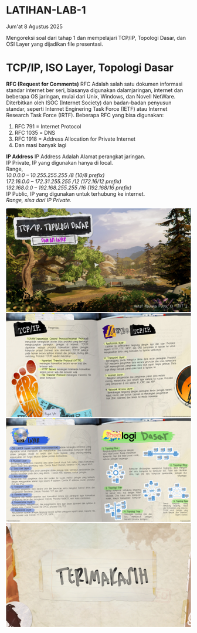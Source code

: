 # LATIHAN-LAB-1
Jum'at 8 Agustus 2025

Mengoreksi soal dari tahap 1 dan mempelajari TCP/IP, Topologi Dasar, dan OSI Layer yang dijadikan file presentasi.

# TCP/IP, ISO Layer, Topologi Dasar

**RFC (Request for Comments)**
	RFC Adalah salah satu dokumen informasi standar internet ber seri, biasanya digunakan dalamjaringan, internet dan beberapa OS jaringan, mulai dari Unix, Windows, dan Novell NetWare. Diterbitkan oleh ISOC (Internet Society) dan badan-badan penyusun standar, seperti Internet Enginering Task Force (IETF) atau Internet Research Task Force (IRTF). 
Beberapa RFC yang bisa digunakan:
1. RFC 791 = Internet Protocol
2. RFC 1035 = DNS
3. RFC 1918 = Address Allocation for Private Internet
4. Dan masi banyak lagi

**IP Address**
IP Address Adalah Alamat perangkat jaringan.  
IP Private, IP yang digunakan hanya di local.  
Range,  
*10.0.0.0 – 10.255.255.255 /8 (10/8 prefix)  
172.16.0.0 – 172.31.255.255 /12 (172.16/12 prefix)  
192.168.0.0 – 192.168.255.255 /16 (192.168/16 prefix)*  
IP Public, IP yang digunakan untuk terhubung ke internet.  
*Range, sisa dari IP Private.*  

![cover](cover.jpg)
![first](first.jpg)
![second](second.jpg)
![last](last.jpg)
